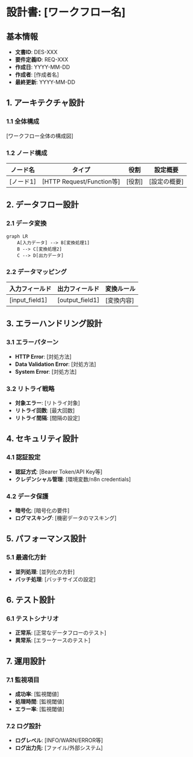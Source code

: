 # 設計書: [ワークフロー名]

## 基本情報
- **文書ID**: DES-XXX
- **要件定義ID**: REQ-XXX
- **作成日**: YYYY-MM-DD
- **作成者**: [作成者名]
- **最終更新**: YYYY-MM-DD

## 1. アーキテクチャ設計
### 1.1 全体構成
[ワークフロー全体の構成図]

### 1.2 ノード構成
| ノード名 | タイプ | 役割 | 設定概要 |
|---------|--------|------|----------|
| [ノード1] | [HTTP Request/Function等] | [役割] | [設定の概要] |

## 2. データフロー設計
### 2.1 データ変換
```mermaid
graph LR
    A[入力データ] --> B[変換処理1]
    B --> C[変換処理2]
    C --> D[出力データ]
```

### 2.2 データマッピング
| 入力フィールド | 出力フィールド | 変換ルール |
|---------------|---------------|------------|
| [input_field1] | [output_field1] | [変換内容] |

## 3. エラーハンドリング設計
### 3.1 エラーパターン
- **HTTP Error**: [対処方法]
- **Data Validation Error**: [対処方法]
- **System Error**: [対処方法]

### 3.2 リトライ戦略
- **対象エラー**: [リトライ対象]
- **リトライ回数**: [最大回数]
- **リトライ間隔**: [間隔の設定]

## 4. セキュリティ設計
### 4.1 認証設定
- **認証方式**: [Bearer Token/API Key等]
- **クレデンシャル管理**: [環境変数/n8n credentials]

### 4.2 データ保護
- **暗号化**: [暗号化の要件]
- **ログマスキング**: [機密データのマスキング]

## 5. パフォーマンス設計
### 5.1 最適化方針
- **並列処理**: [並列化の方針]
- **バッチ処理**: [バッチサイズの設定]

## 6. テスト設計
### 6.1 テストシナリオ
- **正常系**: [正常なデータフローのテスト]
- **異常系**: [エラーケースのテスト]

## 7. 運用設計
### 7.1 監視項目
- **成功率**: [監視閾値]
- **処理時間**: [監視閾値]
- **エラー率**: [監視閾値]

### 7.2 ログ設計
- **ログレベル**: [INFO/WARN/ERROR等]
- **ログ出力先**: [ファイル/外部システム]